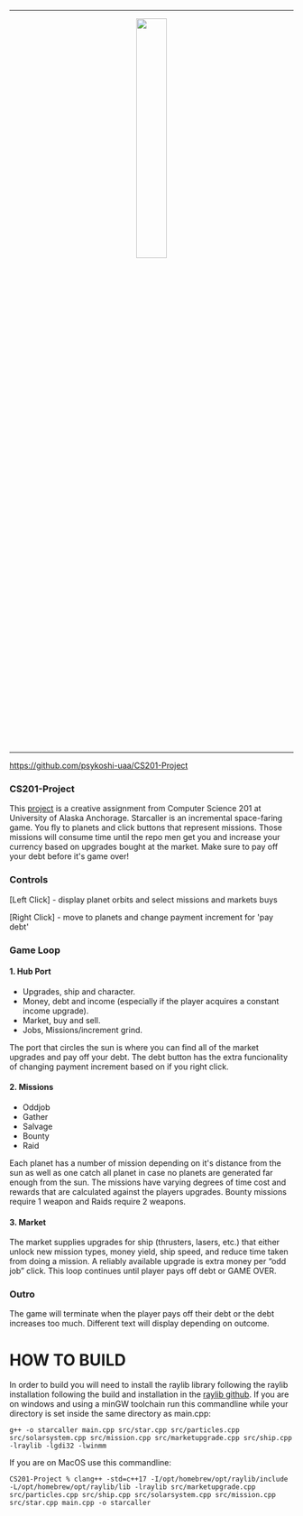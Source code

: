 ---
<p align="center" width="100%">
    <img width="33%" src="https://github.com/psykoshi-uaa/CS201-Project/blob/main/resources/github_title.png">
</p>

___

https://github.com/psykoshi-uaa/CS201-Project

### CS201-Project
  This [project](https://github.com/psykoshi-uaa/CS201-Project) is a creative assignment from Computer Science 201 at University of Alaska Anchorage. Starcaller is an incremental space-faring game. You fly to planets and click buttons that represent missions. Those missions will consume time until the repo men get you and increase your currency based on upgrades bought at the market. Make sure to pay off your debt before it's game over!

### Controls
[Left Click] - display planet orbits and select missions and markets buys

[Right Click] - move to planets and change payment increment for 'pay debt'

### Game Loop
#### 1. Hub Port
- Upgrades, ship and character.
- Money, debt and income (especially if the player acquires a constant income upgrade).
- Market, buy and sell.
- Jobs, Missions/increment grind.

The port that circles the sun is where you can find all of the market upgrades and pay off your debt. The debt button has the extra funcionality of changing payment increment based on if you right click.


#### 2. Missions
 - Oddjob
 - Gather
 - Salvage
 - Bounty
 - Raid

Each planet has a number of mission depending on it's distance from the sun as well as one catch all planet in case no planets are generated far enough from the sun. The missions have varying degrees of time cost and rewards that are calculated against the players upgrades. Bounty missions require 1 weapon and Raids require 2 weapons.
	

#### 3. Market
The market supplies upgrades for ship (thrusters, lasers, etc.) that either unlock new mission types, money yield, ship speed, and reduce time taken from doing a mission. A reliably available upgrade is extra money per “odd job” click. This loop continues until player pays off debt or GAME OVER.

### Outro
The game will terminate when the player pays off their debt or the debt increases too much. Different text will display depending on outcome.


# HOW TO BUILD
In order to build you will need to install the raylib library following the raylib installation following the build and installation in the [raylib github](https://github.com/raysan5/raylib).
If you are on windows and using a minGW toolchain run this commandline while your directory is set inside the same directory as main.cpp:

```g++ -o starcaller main.cpp src/star.cpp src/particles.cpp src/solarsystem.cpp src/mission.cpp src/marketupgrade.cpp src/ship.cpp -lraylib -lgdi32 -lwinmm```


If you are on MacOS use this commandline:

```CS201-Project % clang++ -std=c++17 -I/opt/homebrew/opt/raylib/include -L/opt/homebrew/opt/raylib/lib -lraylib src/marketupgrade.cpp src/particles.cpp src/ship.cpp src/solarsystem.cpp src/mission.cpp src/star.cpp main.cpp -o starcaller```

